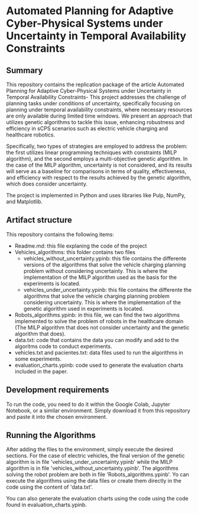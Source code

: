 # Automated Planning for Adaptive Cyber-Physical Systems under Uncertainty in Temporal Availability Constraints


## Summary 
This repository contains the replication package of the article Automated Planning for Adaptive Cyber-Physical Systems
under Uncertainty in Temporal Availability Constraints- This project addresses the challenge of planning tasks under conditions of uncertainty, specifically focusing on planning under temporal availability constraints, where necessary resources are only available during limited time windows. We present an approach that utilizes genetic algorithms to tackle this issue, enhancing robustness and efficiency in sCPS scenarios such as electric vehicle charging and healthcare robotics.

Specifically, two types of strategies are employed to address the problem: the first utilizes linear programming techniques with constraints (MILP algorithm), and the second employs a multi-objective genetic algorithm. In the case of the MILP algorithm, uncertainty is not considered, and its results will serve as a baseline for comparisons in terms of quality, effectiveness, and efficiency with respect to the results achieved by the genetic algorithm, which does consider uncertainty.

The project is implemented in Python and uses libraries like Pulp, NumPy, and Matplotlib. 
## Artifact structure
This repository contains the following items:
* Readme.md: this file explaning the code of the project
* Vehicles_algorithms: this folder contains two files
  * vehicles_without_uncertainty.ypinb: this file contains the differente versions of the algorithms that solve the vehicle charging planning problem without considering uncertainty. This is where the implementation of the MILP algorithm used as the basis for the experiments is located.
  * vehicles_under_uncertainty.ypinb: this file contains the differente the algorithms that solve the vehicle charging planning problem considering uncertainty. This is where the implementation of the genetic algorithm used in experiments is located.
* Robots_algorithms.ypinb: in this file, we can find the two algorithms implemented to solve the problem of robots in the healthcare domain (The MILP algorithm that does not consider uncertainty and the genetic algorithm that does).
* data.txt: code that contains the data you can modify and add to the algoritms code to conduct experiments.
* vehicles.txt and pacientes.txt: data files used to run the algorithms in some experiments.
* evaluation_charts.ypinb: code used to generate the evaluation charts included in the paper.

## Development requirements
To run the code, you need to do it within the Google Colab, Jupyter Notebook, or a similar environment. Simply download it from this repository and paste it into the chosen environment.

## Running the Algorithms
After adding the files to the environment, simply execute the desired sections. For the case of electric vehicles, the final version of the genetic algorithm is in file 'vehicles_under_uncertainty.ypinb' while the MILP algorithm is in file 'vehicles_without_uncertainty.ypinb'. The algorithms solving the robot problem are both in file 'Robots_algorithms.ypinb'. Yo can execute the algorithms using the data files or create them directly in the code using the content of 'data.txt'.

You can also generate the evaluation charts using the code using the code found in evaluation_charts.ypinb.



